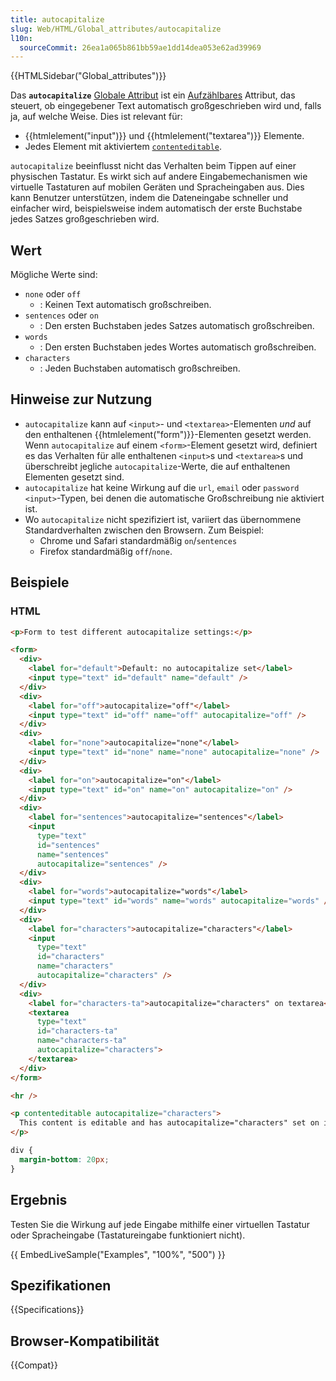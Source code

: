 ```yaml
---
title: autocapitalize
slug: Web/HTML/Global_attributes/autocapitalize
l10n:
  sourceCommit: 26ea1a065b861bb59ae1dd14dea053e62ad39969
---
```


{{HTMLSidebar("Global_attributes")}}

Das **`autocapitalize`** [Globale Attribut](/de/docs/Web/HTML/Global_attributes) ist ein [Aufzählbares](/de/docs/Glossary/Enumerated) Attribut, das steuert, ob eingegebener Text automatisch großgeschrieben wird und, falls ja, auf welche Weise. Dies ist relevant für:

- {{htmlelement("input")}} und {{htmlelement("textarea")}} Elemente.
- Jedes Element mit aktiviertem [`contenteditable`](/de/docs/Web/HTML/Global_attributes/contenteditable).

`autocapitalize` beeinflusst nicht das Verhalten beim Tippen auf einer physischen Tastatur. Es wirkt sich auf andere Eingabemechanismen wie virtuelle Tastaturen auf mobilen Geräten und Spracheingaben aus. Dies kann Benutzer unterstützen, indem die Dateneingabe schneller und einfacher wird, beispielsweise indem automatisch der erste Buchstabe jedes Satzes großgeschrieben wird.

## Wert

Mögliche Werte sind:

- `none` oder `off`
  - : Keinen Text automatisch großschreiben.
- `sentences` oder `on`
  - : Den ersten Buchstaben jedes Satzes automatisch großschreiben.
- `words`
  - : Den ersten Buchstaben jedes Wortes automatisch großschreiben.
- `characters`
  - : Jeden Buchstaben automatisch großschreiben.

## Hinweise zur Nutzung

- `autocapitalize` kann auf `<input>`- und `<textarea>`-Elementen _und_ auf den enthaltenen {{htmlelement("form")}}-Elementen gesetzt werden. Wenn `autocapitalize` auf einem `<form>`-Element gesetzt wird, definiert es das Verhalten für alle enthaltenen `<input>`s und `<textarea>`s und überschreibt jegliche `autocapitalize`-Werte, die auf enthaltenen Elementen gesetzt sind.
- `autocapitalize` hat keine Wirkung auf die `url`, `email` oder `password` `<input>`-Typen, bei denen die automatische Großschreibung nie aktiviert ist.
- Wo `autocapitalize` nicht spezifiziert ist, variiert das übernommene Standardverhalten zwischen den Browsern. Zum Beispiel:
  - Chrome und Safari standardmäßig `on`/`sentences`
  - Firefox standardmäßig `off`/`none`.

## Beispiele

### HTML

```html
<p>Form to test different autocapitalize settings:</p>

<form>
  <div>
    <label for="default">Default: no autocapitalize set</label>
    <input type="text" id="default" name="default" />
  </div>
  <div>
    <label for="off">autocapitalize="off"</label>
    <input type="text" id="off" name="off" autocapitalize="off" />
  </div>
  <div>
    <label for="none">autocapitalize="none"</label>
    <input type="text" id="none" name="none" autocapitalize="none" />
  </div>
  <div>
    <label for="on">autocapitalize="on"</label>
    <input type="text" id="on" name="on" autocapitalize="on" />
  </div>
  <div>
    <label for="sentences">autocapitalize="sentences"</label>
    <input
      type="text"
      id="sentences"
      name="sentences"
      autocapitalize="sentences" />
  </div>
  <div>
    <label for="words">autocapitalize="words"</label>
    <input type="text" id="words" name="words" autocapitalize="words" />
  </div>
  <div>
    <label for="characters">autocapitalize="characters"</label>
    <input
      type="text"
      id="characters"
      name="characters"
      autocapitalize="characters" />
  </div>
  <div>
    <label for="characters-ta">autocapitalize="characters" on textarea</label>
    <textarea
      type="text"
      id="characters-ta"
      name="characters-ta"
      autocapitalize="characters">
    </textarea>
  </div>
</form>

<hr />

<p contenteditable autocapitalize="characters">
  This content is editable and has autocapitalize="characters" set on it
</p>
```

```css hidden
div {
  margin-bottom: 20px;
}
```

## Ergebnis

Testen Sie die Wirkung auf jede Eingabe mithilfe einer virtuellen Tastatur oder Spracheingabe (Tastatureingabe funktioniert nicht).

{{ EmbedLiveSample("Examples", "100%", "500") }}

## Spezifikationen

{{Specifications}}

## Browser-Kompatibilität

{{Compat}}
